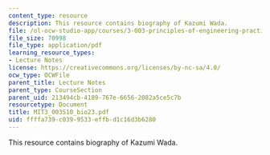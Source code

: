 ```yaml
---
content_type: resource
description: This resource contains biography of Kazumi Wada.
file: /ol-ocw-studio-app/courses/3-003-principles-of-engineering-practice-spring-2010/ffffa739c0399533effbd1c16d3b6280_MIT3_003S10_bio23.pdf
file_size: 70998
file_type: application/pdf
learning_resource_types:
- Lecture Notes
license: https://creativecommons.org/licenses/by-nc-sa/4.0/
ocw_type: OCWFile
parent_title: Lecture Notes
parent_type: CourseSection
parent_uid: 213494cb-4189-767e-6656-2082a5ce5c7b
resourcetype: Document
title: MIT3_003S10_bio23.pdf
uid: ffffa739-c039-9533-effb-d1c16d3b6280
---
```

This resource contains biography of Kazumi Wada.